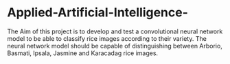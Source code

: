 # Applied-Artificial-Intelligence-
The Aim of this project is to develop and test a convolutional neural network model to be able to classify rice images according to their variety. The neural network model should be capable of distinguishing between Arborio, Basmati, Ipsala, Jasmine and Karacadag rice images. 
